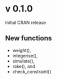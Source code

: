 v 0.1.0
=======

Initial CRAN release


New functions
-------------

* weight(),
* integerise(),
* simulate(),
* rake(), and
* check_constraint()
